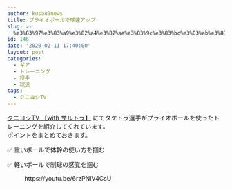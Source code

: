 ```yaml
---
author: kusa89news
title: プライオボールで球速アップ
slug: >-
  %e3%83%97%e3%83%a9%e3%82%a4%e3%82%aa%e3%83%9c%e3%83%bc%e3%83%ab%e3%81%a7%e7%90%83%e9%80%9f%e3%82%a2%e3%83%83%e3%83%97
id: 146
date: '2020-02-11 17:40:00'
layout: post
categories:
  - ギア
  - トレーニング
  - 投手
  - 球速
tags:
  - クニヨシTV
---
```


[クニヨシTV 【with サルトラ】](https://www.youtube.com/channel/UCN7zL9IXNqxZDMIjlih1_Mw) にてタケトラ選手がプライオボールを使ったトレーニングを紹介してくれています。  
ポイントをまとめておきます。  

✅ 重いボールで体幹の使い方を掴む

✅ 軽いボールで制球の感覚を掴む

<figure class="wp-block-embed-youtube wp-block-embed is-type-video is-provider-youtube wp-embed-aspect-16-9 wp-has-aspect-ratio">

<div class="wp-block-embed__wrapper">https://youtu.be/6rzPNlV4CsU</div>

</figure>